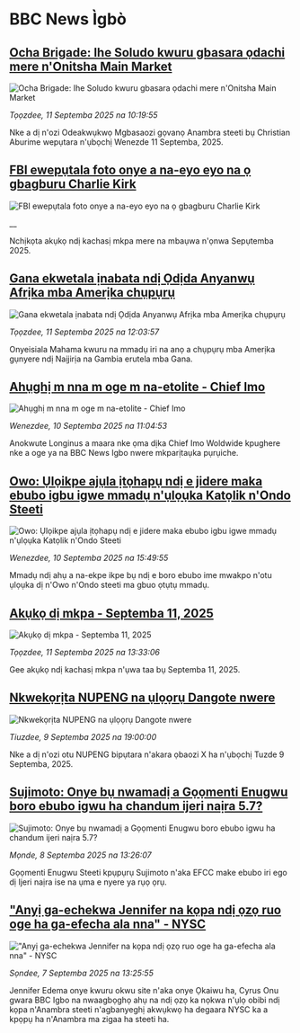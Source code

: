 # BBC News Ìgbò## [Ocha Brigade: Ihe Soludo kwuru gbasara ọdachi mere n'Onitsha Main Market](https://www.bbc.com/igbo/articles/c5yg7kn0yrgo?at_medium=RSS&at_campaign=rss?at_campaign=githubrss)![Ocha Brigade: Ihe Soludo kwuru gbasara ọdachi mere n'Onitsha Main Market](https://ichef.bbci.co.uk/ace/ws/240/cpsprodpb/cf08/live/cea3c130-8ef7-11f0-ad1d-477615c292d0.jpg)_Tọọzdee, 11 Septemba 2025 na 10:19:55_Nke a dị n'ozi Odeakwụkwọ Mgbasaozi gọvanọ Anambra steeti bụ Christian Aburime wepụtara n'ụbọchị Wenezde 11 Septemba, 2025.## [FBI ewepụtala foto onye a na-eyo eyo na ọ gbagburu Charlie Kirk](https://www.bbc.co.uk/igbo/live/cgr9ekd99rxt?at_medium=RSS&at_campaign=rss?at_campaign=githubrss)![FBI ewepụtala foto onye a na-eyo eyo na ọ gbagburu Charlie Kirk](https://ichef.bbci.co.uk/ace/standard/240/cpsprodpb/e24d/live/e8300a30-8f30-11f0-84c8-99de564f0440.jpg)__Nchịkọta akụkọ ndị kachasị mkpa mere na mbaụwa n'ọnwa Sepụtemba 2025.## [Gana ekwetala ịnabata ndị Ọdịda Anyanwụ Afrịka mba Amerịka chụpụrụ](https://www.bbc.com/igbo/articles/clyx79z9xk9o?at_medium=RSS&at_campaign=rss?at_campaign=githubrss)![Gana ekwetala ịnabata ndị Ọdịda Anyanwụ Afrịka mba Amerịka chụpụrụ](https://ichef.bbci.co.uk/ace/ws/240/cpsprodpb/4f2b/live/0f0652a0-8edb-11f0-bb83-ad56c4d5c170.jpg)_Tọọzdee, 11 Septemba 2025 na 12:03:57_Onyeisiala Mahama kwuru na mmadụ iri na anọ a chụpụrụ mba Amerịka gụnyere ndị Naịjirịa na Gambia erutela mba Gana.## [Ahụghị m nna m oge m na-etolite - Chief Imo](https://www.bbc.com/igbo/articles/c77dx64yk5no?at_medium=RSS&at_campaign=rss?at_campaign=githubrss)![Ahụghị m nna m oge m na-etolite - Chief Imo](https://ichef.bbci.co.uk/ace/ws/240/cpsprodpb/3e75/live/be415950-8e35-11f0-8bfd-43c7ca883cc7.png)_Wenezdee, 10 Septemba 2025 na 11:04:53_Anokwute Longinus a maara nke ọma dịka Chief Imo Woldwide kpughere nke a oge ya na BBC News Igbo nwere mkparịtaụka pụrụiche.## [Owo: Ụlọikpe ajụla ịtọhapụ ndị e jidere maka ebubo igbu igwe mmadụ n'ụlọụka Katọlik n'Ondo Steeti](https://www.bbc.com/igbo/articles/cx29j38v7q4o?at_medium=RSS&at_campaign=rss?at_campaign=githubrss)![Owo: Ụlọikpe ajụla ịtọhapụ ndị e jidere maka ebubo igbu igwe mmadụ n'ụlọụka Katọlik n'Ondo Steeti](https://ichef.bbci.co.uk/ace/ws/240/cpsprodpb/5a3a/live/46ca2570-8e56-11f0-9cf6-cbf3e73ce2b9.png)_Wenezdee, 10 Septemba 2025 na 15:49:55_Mmadụ ndị ahụ a na-ekpe ikpe bụ ndị e boro ebubo ime mwakpo n'otu ụlọụka dị n'Owo n'Ondo steeti ma gbuo ọtụtụ mmadụ.## [Akụkọ dị mkpa - Septemba 11, 2025](https://www.bbc.com/igbo/articles/c5yk0k4y23qo?at_medium=RSS&at_campaign=rss?at_campaign=githubrss)![Akụkọ dị mkpa - Septemba 11, 2025](https://ichef.bbci.co.uk/ace/ws/240/cpsprodpb/f1a0/live/52df1610-60be-11f0-a40e-a1af2950b220.jpg)_Tọọzdee, 11 Septemba 2025 na 13:33:06_Gee akụkọ ndị kachasị mkpa n'ụwa taa bụ Septemba 11, 2025.## [Nkwekọrịta NUPENG na ụlọọrụ Dangote nwere](https://www.bbc.com/igbo/articles/c24rnr1r19go?at_medium=RSS&at_campaign=rss?at_campaign=githubrss)![Nkwekọrịta NUPENG na ụlọọrụ Dangote nwere](https://ichef.bbci.co.uk/ace/ws/240/cpsprodpb/8c1d/live/85cc4cb0-8dae-11f0-9cf6-cbf3e73ce2b9.jpg)_Tiuzdee, 9 Septemba 2025 na 19:00:00_Nke a dị n'ozi otu NUPENG bipụtara n'akara ọbaozi X ha n'ụbọchị Tuzde 9 Septemba, 2025.## [Sujimoto: Onye bụ nwamadị a Gọọmenti Enugwu boro ebubo igwu ha chandum ijeri naịra 5.7?](https://www.bbc.com/igbo/articles/cn4l2443dk9o?at_medium=RSS&at_campaign=rss?at_campaign=githubrss)![Sujimoto: Onye bụ nwamadị a Gọọmenti Enugwu boro ebubo igwu ha chandum ijeri naịra 5.7?](https://ichef.bbci.co.uk/ace/ws/240/cpsprodpb/241d/live/f6772ce0-8cb5-11f0-8dba-f523ef168791.jpg)_Mọnde, 8 Septemba 2025 na 13:26:07_Gọọmenti Enugwu Steeti kpụpụrụ Sujimoto n'aka EFCC make ebubo iri ego dị Ijeri naịra ise na ụma e nyere ya rụọ ọrụ.## ["Anyị ga-echekwa Jennifer na kọpa ndị ọzọ ruo oge ha ga-efecha ala nna" - NYSC](https://www.bbc.com/igbo/articles/c4g6461ll3wo?at_medium=RSS&at_campaign=rss?at_campaign=githubrss)!["Anyị ga-echekwa Jennifer na kọpa ndị ọzọ ruo oge ha ga-efecha ala nna" - NYSC](https://ichef.bbci.co.uk/ace/ws/240/cpsprodpb/0076/live/4efae0b0-8b34-11f0-8abb-4d8cd1fe8125.jpg)_Sọndee, 7 Septemba 2025 na 13:25:55_Jennifer Edema onye kwuru okwu site n'aka onye Ọkaiwu ha, Cyrus Onu gwara BBC Igbo na nwaagbọghọ ahụ na ndị ọzọ ka nọkwa n'ụlọ obibi ndị kọpa n'Anambra steeti n'agbanyeghị akwụkwọ ha degaara NYSC ka a kpọpụ ha n'Anambra ma zigaa ha steeti ha.